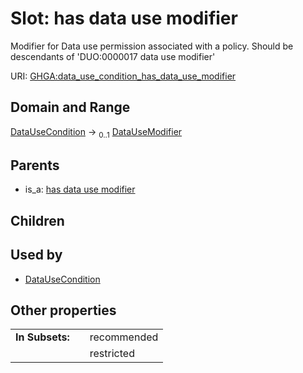 
# Slot: has data use modifier


Modifier for Data use permission associated with a policy. Should be descendants of 'DUO:0000017 data use modifier'

URI: [GHGA:data_use_condition_has_data_use_modifier](https://w3id.org/GHGA/data_use_condition_has_data_use_modifier)


## Domain and Range

[DataUseCondition](DataUseCondition.md) &#8594;  <sub>0..1</sub> [DataUseModifier](DataUseModifier.md)

## Parents

 *  is_a: [has data use modifier](has_data_use_modifier.md)

## Children


## Used by

 * [DataUseCondition](DataUseCondition.md)

## Other properties

|  |  |  |
| --- | --- | --- |
| **In Subsets:** | | recommended |
|  | | restricted |


